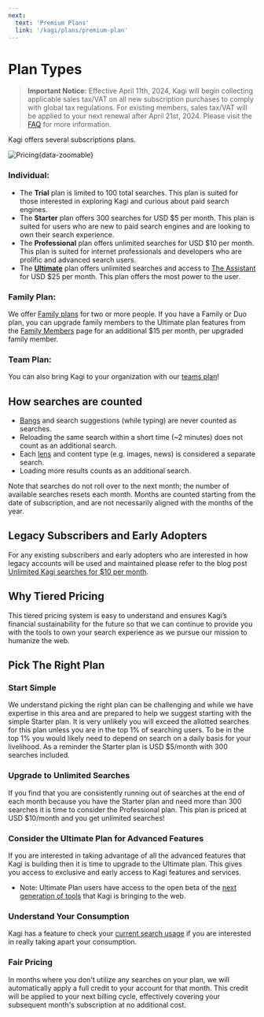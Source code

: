 ```yaml
---
next:
  text: 'Premium Plans'
  link: '/kagi/plans/premium-plan'
---
```


# Plan Types

> **Important Notice:** Effective April 11th, 2024, Kagi will begin collecting applicable sales tax/VAT on all new subscription purchases to comply with global tax regulations. For existing members, sales tax/VAT will be applied to your next renewal after April 21st, 2024. Please visit the [FAQ](../faq/sales-tax-vat.md) for more information.

Kagi offers several subscriptions plans.

![Pricing](https://github.com/user-attachments/assets/527749da-522d-4f1f-9d59-0d05e3867808){data-zoomable}

### Individual:
* The **Trial** plan is limited to 100 total searches. This plan is suited for those interested in exploring Kagi and curious about paid search engines.
* The **Starter** plan offers 300 searches for USD $5 per month. This plan is suited for users who are new to paid search engines and are looking to own their search experience.
* The **Professional** plan offers unlimited searches for USD $10 per month. This plan is suited for internet professionals and developers who are prolific and advanced search users.
* The [**Ultimate**](./ultimate-plan.md) plan offers unlimited searches and access to [The Assistant](../ai/assistant.md) for USD $25 per month. This plan offers the most power to the user.

### Family Plan:

We offer [Family plans](./family-plan.md) for two or more people. If you have a Family or Duo plan, you can upgrade family members to the Ultimate plan features from the [Family Members](https://kagi.com/settings?p=account_members) page for an additional $15 per month, per upgraded family member.

### Team Plan:

You can also bring Kagi to your organization with our [teams plan](https://kagi.com/teams)!

## How searches are counted

* [Bangs](../features/bangs.md) and search suggestions (while typing) are never counted as searches.
* Reloading the same search within a short time (~2 minutes) does not count as an additional search.
* Each [lens](../features/lenses.md) and content type (e.g. images, news) is considered a separate search.
* Loading more results counts as an additional search.

Note that searches do not roll over to the next month; the number of available searches resets each month. Months are counted starting from the date of subscription, and are not necessarily aligned with the months of the year.

## Legacy Subscribers and Early Adopters

For any existing subscribers and early adopters who are interested in how legacy accounts will be used and maintained please refer to the blog post [Unlimited Kagi searches for $10 per month](https://blog.kagi.com/unlimited-searches-for-10).

## Why Tiered Pricing

This tiered pricing system is easy to understand and ensures Kagi’s financial sustainability for the future so that we can continue to provide you with the tools to own your search experience as we pursue our mission to humanize the web.

## Pick The Right Plan

### Start Simple

We understand picking the right plan can be challenging and while we have expertise in this area and are prepared to help we suggest starting with the simple Starter plan. It is very unlikely you will exceed the allotted searches for this plan unless you are in the top 1% of searching users. To be in the top 1% you would likely need to depend on search on a daily basis for your livelihood. As a reminder the Starter plan is USD $5/month with 300 searches included.

### Upgrade to Unlimited Searches

If you find that you are consistently running out of searches at the end of each month because you have the Starter plan and need more than 300 searches it is time to consider the Professional plan. This plan is priced at USD $10/month and you get unlimited searches!

### Consider the Ultimate Plan for Advanced Features

If you are interested in taking advantage of all the advanced features that Kagi is building then it is time to upgrade to the Ultimate plan. This gives you access to exclusive and early access to Kagi features and services.
  * Note: Ultimate Plan users have access to the open beta of the [next generation of tools](../ai/assistant.md) that Kagi is bringing to the web.

### Understand Your Consumption

Kagi has a feature to check your [current search usage](https://kagi.com/settings?p=consumption) if you are interested in really taking apart your consumption.

### Fair Pricing

In months where you don't utilize any searches on your plan, we will automatically apply a full credit to your account for that month. This credit will be applied to your next billing cycle, effectively covering your subsequent month's subscription at no additional cost.
